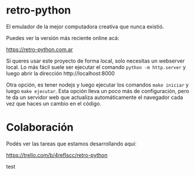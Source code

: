 # retro-python

El emulador de la mejor computadora creativa que nunca existió.

Puedes ver la versión más reciente online acá:

https://retro-python.com.ar

Si queres usar este proyecto de forma local, solo necesitas
un webserver local. Lo más fácil suele ser ejecutar el
comando `python -m http.server` y luego abrir la dirección
http://localhost:8000

Otra opción, es tener nodejs y luego ejecutar los comandos
`make iniciar` y luego `make ejecutar`. Esta opción lleva
un poco más de configuración, pero te da un servidor web que
actualiza automáticamente el navegador cada vez que haces un
cambio en el código.

# Colaboración

Podés ver las tareas que estamos desarrollando aquí:

https://trello.com/b/4refIscc/retro-python

test
